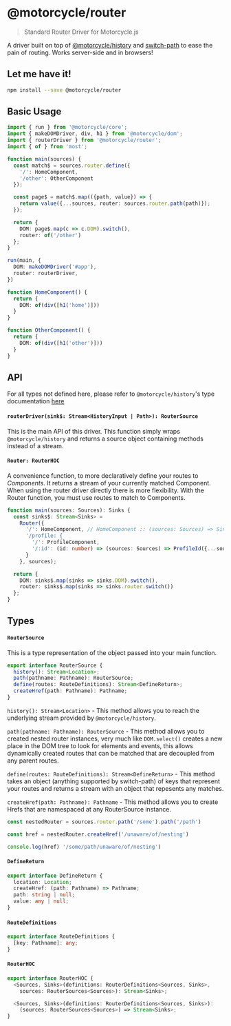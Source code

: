 # @motorcycle/router

> Standard Router Driver for Motorcycle.js

A driver built on top of [@motorcycle/history](https://github.com/motorcyclejs/history)
and [switch-path](https://github.com/staltz/switch-path) to ease the pain of routing.
Works server-side and in browsers!

## Let me have it!
```sh
npm install --save @motorcycle/router
```

## Basic Usage

```typescript
import { run } from '@motorcycle/core';
import { makeDOMDriver, div, h1 } from '@motorcycle/dom';
import { routerDriver } from '@motorcycle/router';
import { of } from 'most';

function main(sources) {
  const match$ = sources.router.define({
    '/': HomeComponent,
    '/other': OtherComponent
  });

  const page$ = match$.map(({path, value}) => {
    return value({...sources, router: sources.router.path(path)});
  });

  return {
    DOM: page$.map(c => c.DOM).switch(),
    router: of('/other')
  };
}

run(main, {
  DOM: makeDOMDriver('#app'),
  router: routerDriver,
})

function HomeComponent() {
  return {
    DOM: of(div([h1('home')]))
  }
}

function OtherComponent() {
  return {
    DOM: of(div([h1('other')]))
  }
}
```

## API

For all types not defined here, please refer to `@motorcycle/history`'s type
documentation [here](https://github.com/motorcyclejs/history#types)

#### `routerDriver(sink$: Stream<HistoryInput | Path>): RouterSource`

This is the main API of this driver. This function simply wraps `@motorcycle/history`
and returns a source object containing methods instead of a stream.

#### `Router: RouterHOC`

A convenience function, to more declaratively define your routes to
*Components*. It returns a stream of your currently matched Component.
When using the router driver directly there is more flexibility. With
the Router function, you must use routes to match to Components.

```typescript
function main(sources: Sources): Sinks {
  const sinks$: Stream<Sinks> =
    Router({
      '/': HomeComponent, // HomeComponent :: (sources: Sources) => Sinks;
      '/profile: {
        '/': ProfileComponent,
        '/:id': (id: number) => (sources: Sources) => ProfileId({...sources, id}),
      }
    }, sources);

  return {
    DOM: sinks$.map(sinks => sinks.DOM).switch(),
    router: sinks$.map(sinks => sinks.router.switch())
  };
}
```

## Types

#### `RouterSource`

This is a type representation of the object passed into your main function.

```typescript
export interface RouterSource {
  history(): Stream<Location>;
  path(pathname: Pathname): RouterSource;
  define(routes: RouteDefinitions): Stream<DefineReturn>;
  createHref(path: Pathname): Pathname;
}
```

`history(): Stream<Location>` - This method allows you to reach the underlying
stream provided by `@motorcycle/history`.

`path(pathname: Pathname): RouterSource` - This method allows you to created
nested router instances, very much like `DOM.select()` creates a new place in the
DOM tree to look for elements and events, this allows dynamically created routes
that can be matched that are decoupled from any parent routes.

`define(routes: RouteDefinitions): Stream<DefineReturn>` - This method takes
an object (anything supported by switch-path) of keys that represent your routes
and returns a stream with an object that repesents any matches.

`createHref(path: Pathname): Pathname` - This method allows you to create Hrefs
that are namespaced at any RouterSource instance.

```typescript
const nestedRouter = sources.router.path('/some').path('/path')

const href = nestedRouter.createHref('/unaware/of/nesting')

console.log(href) '/some/path/unaware/of/nesting')
```

#### `DefineReturn`

```typescript
export interface DefineReturn {
  location: Location;
  createHref: (path: Pathname) => Pathname;
  path: string | null;
  value: any | null;
}
```

#### `RouteDefinitions`
```typescript
export interface RouteDefinitions {
  [key: Pathname]: any;
}
```

#### `RouterHOC`
```typescript
export interface RouterHOC {
  <Sources, Sinks>(definitions: RouterDefinitions<Sources, Sinks>,
    sources: RouterSources<Sources>): Stream<Sinks>;

  <Sources, Sinks>(definitions: RouterDefinitions<Sources, Sinks>):
    (sources: RouterSources<Sources>) => Stream<Sinks>;
}
```